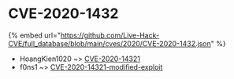 # CVE-2020-1432
{% embed url="https://github.com/Live-Hack-CVE/full_database/blob/main/cves/2020/CVE-2020-1432.json" %}

* HoangKien1020 ~> [CVE-2020-14321](https://www.alice-snow.ru/2020/database/cve-2020-1432/cve-2020-14321-hoangkien1020)
* f0ns1 ~> [CVE-2020-14321-modified-exploit](https://www.alice-snow.ru/2020/database/cve-2020-1432/cve-2020-14321-modified-exploit-f0ns1)